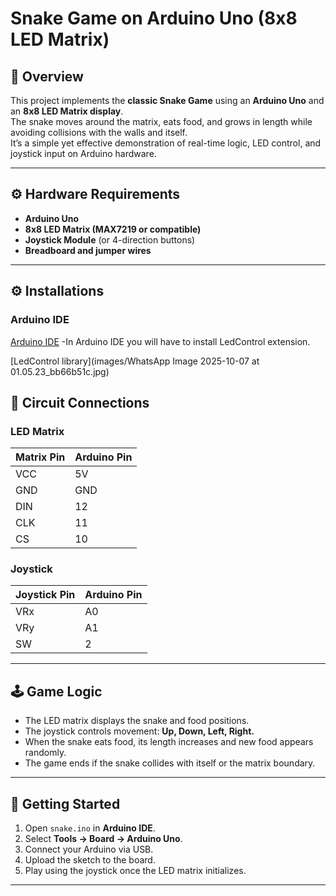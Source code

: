 # Snake Game on Arduino Uno (8x8 LED Matrix)

## 🧩 Overview  
This project implements the **classic Snake Game** using an **Arduino Uno** and an **8x8 LED Matrix display**.  
The snake moves around the matrix, eats food, and grows in length while avoiding collisions with the walls and itself.  
It’s a simple yet effective demonstration of real-time logic, LED control, and joystick input on Arduino hardware.

---

## ⚙️ Hardware Requirements  
- **Arduino Uno**  
- **8x8 LED Matrix (MAX7219 or compatible)**  
- **Joystick Module** (or 4-direction buttons)  
- **Breadboard and jumper wires**

---

## :gear: Installations 
### Arduino IDE
[Arduino IDE](https://www.arduino.cc/en/software)
-In Arduino IDE you will have to install LedControl extension.

[LedControl library](images/WhatsApp Image 2025-10-07 at 01.05.23_bb66b51c.jpg)



## 🔌 Circuit Connections  

### LED Matrix  
| Matrix Pin | Arduino Pin |
|-------------|-------------|
| VCC         | 5V          |
| GND         | GND         |
| DIN         | 12          |
| CLK         | 11          |
| CS          | 10          |

### Joystick  
| Joystick Pin | Arduino Pin |
|---------------|-------------|
| VRx           | A0          |
| VRy           | A1          |
| SW            | 2           |

---

## 🕹️ Game Logic  
- The LED matrix displays the snake and food positions.  
- The joystick controls movement: **Up, Down, Left, Right.**  
- When the snake eats food, its length increases and new food appears randomly.  
- The game ends if the snake collides with itself or the matrix boundary.

---

## 🚀 Getting Started  

1. Open `snake.ino` in **Arduino IDE**.  
2. Select **Tools → Board → Arduino Uno**.  
3. Connect your Arduino via USB.  
4. Upload the sketch to the board.  
5. Play using the joystick once the LED matrix initializes.

---

